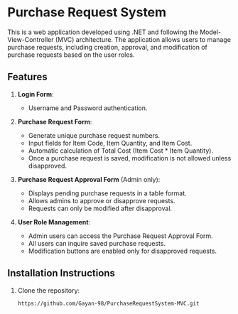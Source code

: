 # Purchase Request System 

This is a web application developed using .NET and following the Model-View-Controller (MVC) architecture. The application allows users to manage purchase requests, including creation, approval, and modification of purchase requests based on the user roles.

## Features

1. **Login Form**:
   - Username and Password authentication.
   
2. **Purchase Request Form**:
   - Generate unique purchase request numbers.
   - Input fields for Item Code, Item Quantity, and Item Cost.
   - Automatic calculation of Total Cost (Item Cost * Item Quantity).
   - Once a purchase request is saved, modification is not allowed unless disapproved.

3. **Purchase Request Approval Form** (Admin only):
   - Displays pending purchase requests in a table format.
   - Allows admins to approve or disapprove requests.
   - Requests can only be modified after disapproval.

4. **User Role Management**:
   - Admin users can access the Purchase Request Approval Form.
   - All users can inquire saved purchase requests.
   - Modification buttons are enabled only for disapproved requests.

## Installation Instructions

1. Clone the repository:
   ```bash
   https://github.com/Gayan-98/PurchaseRequestSystem-MVC.git
